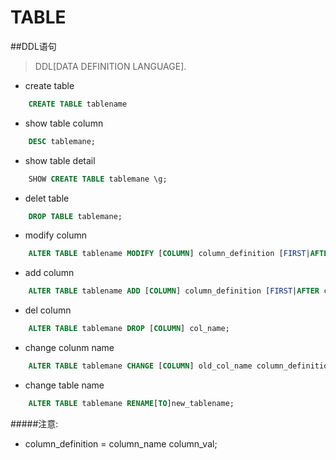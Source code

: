 # TABLE

##DDL语句 
>DDL[DATA DEFINITION LANGUAGE].


* create table
```sql 
	CREATE TABLE tablename
```

* show table column
```sql 
	DESC tablemane;
```

*  show table detail
```sql
	SHOW CREATE TABLE tablemane \g;
```

* delet table
```sql
	DROP TABLE tablemane;
```

* modify column
```sql
	ALTER TABLE tablename MODIFY [COLUMN] column_definition [FIRST|AFTER col_name]; 
```

* add column
```sql
	ALTER TABLE tablename ADD [COLUMN] column_definition [FIRST|AFTER col_name];
```

* del column
```sql 
	ALTER TABLE tablemane DROP [COLUMN] col_name;
```

* change colunm name 
```sql
	ALTER TABLE tablemane CHANGE [COLUMN] old_col_name column_definition[FIRST|AFTER col_name];
```

* change table name
```sql
	ALTER TABLE tablemane RENAME[TO]new_tablename;
```	

#####注意:
* column_definition = column_name column_val;


